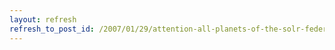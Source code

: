 ```yaml
---
layout: refresh
refresh_to_post_id: /2007/01/29/attention-all-planets-of-the-solr-federation
---
```

